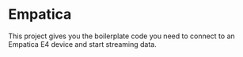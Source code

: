 # Empatica
This project gives you the boilerplate code you need to connect to an Empatica E4 device and start streaming data.
